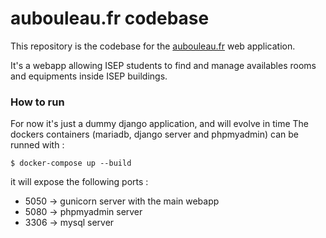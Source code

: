 # aubouleau.fr codebase

This repository is the codebase for the [aubouleau.fr](https:/aubouleau.fr) web application.

It's a webapp allowing ISEP students to find and manage availables rooms and equipments inside ISEP buildings.

### How to run

For now it's just a dummy django application, and will evolve in time
The dockers containers (mariadb, django server and phpmyadmin) can be runned with :
```shell
$ docker-compose up --build
```

it will expose the following ports :

- 5050 -> gunicorn server with the main webapp
- 5080 -> phpmyadmin server
- 3306 -> mysql server